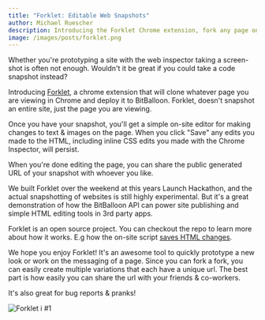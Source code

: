 ```yaml
---
title: "Forklet: Editable Web Snapshots"
author: Michael Ruescher
description: Introducing the Forklet Chrome extension, fork any page on the web!
image: /images/posts/forklet.png
---
```


Whether you're prototyping a site with the web inspector taking a screen-shot is often not enough. Wouldn't it be great if you could take a code snapshot instead?

Introducing [Forklet](http://forklet.com/), a chrome extension that will clone whatever page you are viewing in Chrome and deploy it to BitBalloon. Forklet, doesn't snapshot an entire site, just the page you are viewing.

<!-- excerpt -->

Once you have your snapshot, you'll get a simple on-site editor for making changes to text & images on the page. When you click "Save" any edits you made to the HTML, including inline CSS edits you made with the Chrome Inspector, will persist.

When you're done editing the page, you can share the public generated URL of your snapshot with whoever you like.

We built Forklet over the weekend at this years Launch Hackathon, and the actual snapshotting of websites is still highly experimental. But it's a great demonstration of how the BitBalloon API can power site publishing and simple HTML editing tools in 3rd party apps.

Forklet is an open source project. You can checkout the repo to learn more about how it works. E.g how the on-site script [saves HTML changes](https://github.com/BitBalloon/forklet/blob/master/src/coffee/on-site.coffee#L127).

We hope you enjoy Forklet! It's an awesome tool to quickly prototype a new look or work on the messaging of a page. Since you can fork a fork, you can easily create multiple variations that each have a unique url. The best part is how easily you can share the url with your friends & co-workers.

It's also great for bug reports & pranks!

![Forklet i #1](/images/forklet-best.png)